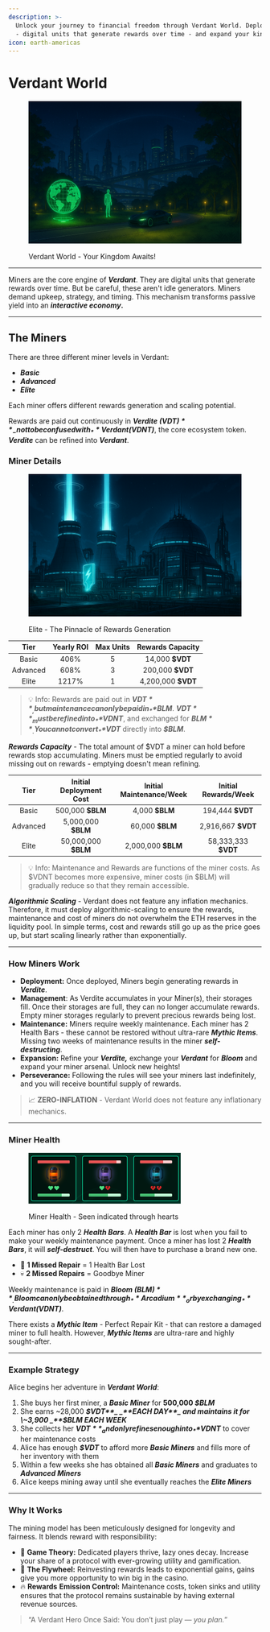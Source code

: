 ```yaml
---
description: >-
  Unlock your journey to financial freedom through Verdant World. Deploy miners
  - digital units that generate rewards over time - and expand your kingdom.
icon: earth-americas
---
```


# Verdant World

<figure><img src="../.gitbook/assets/ChatGPT Image Apr 16, 2025, 12_57_08 AM.png" alt=""><figcaption><p>Verdant World - Your Kingdom Awaits!</p></figcaption></figure>

***

Miners are the core engine of _**Verdant**_. They are digital units that generate rewards over time. But be careful, these aren't idle generators. Miners demand upkeep, strategy, and timing. This mechanism transforms passive yield into an _**interactive economy**_**.**

***

## The Miners

There are three different miner levels in Verdant:

* _**Basic**_
* _**Advanced**_
* _**Elite**_

Each miner offers different rewards generation and scaling potential.&#x20;

Rewards are paid out continuously in _**Verdite ($VDT)**_ - not to be confused with _**Verdant ($VDNT)**_, the core ecosystem token. _**Verdite**_ can be refined into _**Verdant**_.

### Miner Details

<figure><img src="../.gitbook/assets/image (1).png" alt=""><figcaption><p>Elite - The Pinnacle of Rewards Generation</p></figcaption></figure>

<table data-full-width="false"><thead><tr><th align="center">Tier</th><th align="center">Yearly ROI</th><th align="center">Max Units</th><th align="center">Rewards Capacity</th></tr></thead><tbody><tr><td align="center">Basic</td><td align="center">406%</td><td align="center">5</td><td align="center">14,000 <strong>$VDT</strong></td></tr><tr><td align="center">Advanced</td><td align="center">608%</td><td align="center">3</td><td align="center">200,000 <strong>$VDT</strong></td></tr><tr><td align="center">Elite</td><td align="center">1217%</td><td align="center">1</td><td align="center">4,200,000 <strong>$VDT</strong></td></tr></tbody></table>

> 💡 Info: Rewards are paid out in _**$VDT**_, but maintenance can only be paid in _**$BLM**_. _**$VDT**_ must be refined into _**$VDNT**_, and exchanged for _**$BLM**_. You cannot convert _**$VDT**_ directly into _**$BLM**_.

_**Rewards Capacity**_ - The total amount of $VDT a miner can hold before rewards stop accumulating. Miners must be emptied regularly to avoid missing out on rewards - emptying doesn't mean refining.

<table data-full-width="false"><thead><tr><th align="center">Tier</th><th align="center">Initial Deployment Cost</th><th align="center">Initial Maintenance/Week</th><th align="center">Initial Rewards/Week</th></tr></thead><tbody><tr><td align="center">Basic</td><td align="center">500,000 <strong>$BLM</strong> </td><td align="center">4,000 <strong>$BLM</strong></td><td align="center">194,444 <strong>$VDT</strong></td></tr><tr><td align="center">Advanced</td><td align="center">5,000,000 <strong>$BLM</strong></td><td align="center">60,000 <strong>$BLM</strong></td><td align="center">2,916,667 <strong>$VDT</strong></td></tr><tr><td align="center">Elite</td><td align="center">50,000,000 <strong>$BLM</strong></td><td align="center">2,000,000 <strong>$BLM</strong></td><td align="center">58,333,333 <strong>$VDT</strong></td></tr></tbody></table>

> 💡 Info: Maintenance and Rewards are functions of the miner costs. As $VDNT becomes more expensive, miner costs (in $BLM) will gradually reduce so that they remain accessible.

_**Algorithmic Scaling**_ - Verdant does not feature any inflation mechanics. Therefore, it must deploy algorithmic-scaling to ensure the rewards, maintenance and cost of miners do not overwhelm the ETH reserves in the liquidity pool. In simple terms, cost and rewards still go up as the price goes up, but start scaling linearly rather than exponentially.

***

### How Miners Work

* **Deployment:** Once deployed, Miners begin generating rewards in _**Verdite**_.
* **Management**: As Verdite accumulates in your Miner(s), their storages fill. Once their storages are full, they can no longer accumulate rewards. Empty miner storages regularly to prevent precious rewards being lost.
* **Maintenance:** Miners require weekly maintenance. Each miner has 2 Health Bars - these cannot be restored without ultra-rare _**Mythic Items**_. Missing two weeks of maintenance results in the miner _**self-destructing**_.
* **Expansion:** Refine your _**Verdite,**_ exchange your _**Verdant**_ for _**Bloom**_ and expand your miner arsenal. Unlock new heights!
* **Perseverance:** Following the rules will see your miners last indefinitely, and you will receive bountiful supply of rewards.

> 📈 **ZERO-INFLATION** - Verdant World does not feature any inflationary mechanics.

***

### Miner Health

<figure><img src="../.gitbook/assets/image (3).png" alt=""><figcaption><p>Miner Health - Seen indicated through hearts</p></figcaption></figure>

Each miner has only 2 _**Health Bars**_. A _**Health Bar**_ is lost when you fail to make your weekly maintenance payment. Once a miner has lost 2 _**Health Bars**_, it will _**self-destruct**_. You will then have to purchase a brand new one.

* 🔧 **1 Missed Repair** = 1 Health Bar Lost
* 💀 **2 Missed Repairs** = Goodbye Miner

Weekly maintenance is paid in _**Bloom ($BLM)**_. Bloom can only be obtained through _**Arcadium**_ or by exchanging _**Verdant ($VDNT)**_.

There exists a _**Mythic Item**_ - Perfect Repair Kit - that can restore a damaged miner to full health. However, _**Mythic Items**_ are ultra-rare and highly sought-after.

***

### Example Strategy

Alice begins her adventure in _**Verdant World**_:

1. She buys her first miner, a _**Basic Miner**_ for **500,000&#x20;**_**$BLM**_
2. She earns \~28,000 _**$VDT**_ _**EACH DAY**_ and maintains it for \~3,900 _**$BLM EACH WEEK**_
3. She collects her _**$VDT**_ and only refines enough into _**$VDNT**_ to cover her maintenance costs
4. Alice has enough _**$VDT**_ to afford more _**Basic Miners**_ and fills more of her inventory with them
5. Within a few weeks she has obtained all _**Basic Miners**_ and graduates to _**Advanced Miners**_
6. Alice keeps mining away until she eventually reaches the _**Elite Miners**_

***

### Why It Works

The mining model has been meticulously designed for longevity and fairness. It blends reward with responsibility:

* 🧠 **Game Theory:** Dedicated players thrive, lazy ones decay. Increase your share of a protocol with ever-growing utility and gamification.
* 🔁 **The Flywheel:** Reinvesting rewards leads to exponential gains, gains give you more opportunity to win big in the casino.
* 🔥 **Rewards** **Emission Control:** Maintenance costs, token sinks and utility ensures that the protocol remains sustainable by having external revenue sources.

> “A Verdant Hero Once Said: You don’t just play — _you plan._”
